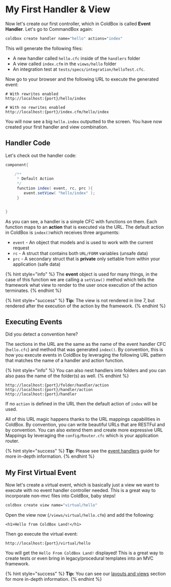 # My First Handler & View

Now let's create our first controller, which in ColdBox is called **Event Handler**. Let's go to CommandBox again:

```bash
coldbox create handler name="hello" actions="index"
```

This will generate the following files:

* A new handler called `hello.cfc` inside of the `handlers` folder
* A view called `index.cfm` in the `views/hello` folder 
* An integration test at `tests/specs/integration/helloTest.cfc`. 

Now go to your browser and the following URL to execute the generated event:

```text
# With rewrites enabled
http://localhost:{port}/hello/index

# With no rewrites enabled
http://localhost:{port}/index.cfm/hello/index
```

You will now see a big `hello.index` outputted to the screen. You have now created your first handler and view combination.

## Handler Code

Let's check out the handler code:

```java
component{

    /**
     * Default Action
     */
     function index( event, rc, prc ){
        event.setView( "hello/index" );
     }


}
```

As you can see, a handler is a simple CFC with functions on them. Each function maps to an **action** that is executed via the URL. The default action in ColdBox is `index()`which receives three arguments:

* `event` - An object that models and is used to work with the current request
* `rc` - A struct that contains both `URL/FORM` variables \(unsafe data\)
* `prc` - A secondary struct that is **private** only settable from within your application \(safe data\)

{% hint style="info" %}
The **event** object is used for many things, in the case of this function we are calling a `setView()` method which tells the framework what view to render to the user once execution of the action terminates.
{% endhint %}

{% hint style="success" %}
**Tip:** The view is not rendered in line 7, but rendered after the execution of the action by the framework.
{% endhint %}

## Executing Events

Did you detect a convention here?

The sections in the URL are the same as the name of the event handler CFC \(`hello.cfc`\) and method that was generated `index()`. By convention, this is how you execute events in ColdBox by leveraging the following URL pattern that matches the name of a handler and action function.

{% hint style="info" %}
You can also nest handlers into folders and you can also pass the name of the folder\(s\) as well.
{% endhint %}

```text
http://localhost:{port}/folder/handler/action
http://localhost:{port}/handler/action
http://localhost:{port}/handler
```

If no `action` is defined in the URL then the default action of `index` will be used.

All of this URL magic happens thanks to the URL mappings capabilities in ColdBox. By convention, you can write beautiful URLs that are RESTFul and by convention. You can also extend them and create more expressive URL Mappings by leveraging the `config/Router.cfc` which is your application router.

{% hint style="success" %}
**Tip:** Please see the [event handlers](../../the-basics/event-handlers/) guide for more in-depth information.
{% endhint %}

## My First Virtual Event

Now let's create a virtual event, which is basically just a view we want to execute with no event handler controller needed. This is a great way to incorporate non-mvc files into ColdBox, baby steps!

```bash
coldbox create view name="virtual/hello"
```

Open the view now \(`/views/virtual/hello.cfm`\) and add the following:

```markup
<h1>Hello from ColdBox Land!</h1>
```

Then go execute the virtual event:

```text
http://localhost:{port}/virtual/hello
```

You will get the `Hello From ColdBox Land!` displayed! This is a great way to create tests or even bring in legacy/procedural templates into an MVC framework.

{% hint style="success" %}
**Tip:** You can see our [layouts and views](../../the-basics/layouts-and-views/) section for more in-depth information.
{% endhint %}

